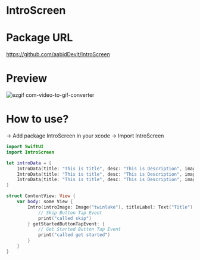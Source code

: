 # IntroScreen

# Package URL
https://github.com/aabidDevit/IntroScreen

# Preview
![ezgif com-video-to-gif-converter](https://github.com/aabidDevit/IntroScreen/assets/84720808/b3b6a176-3774-4713-81f0-f36b0010baea)

# How to use?
-> Add package IntroScreen in your xcode
-> Import IntroScreen

```swift
import SwiftUI
import IntroScreen

let introData = [
    IntroData(title: "This is title", desc: "This is Description", image: "twinlake"),
    IntroData(title: "This is title", desc: "This is Description", image: "twinlake"),
    IntroData(title: "This is title", desc: "This is Description", image: "twinlake")
]

struct ContentView: View {
    var body: some View {
        Intro(introImage: Image("twinlake"), titleLabel: Text("Title"), descriptionLabel: Text("Desc"), getStartedLabel: Text("Get Started"), introDataArray: introData, prevButtonLabel: Text("Prev"), nextButtonLabel: Text("Next"), skipButtonLabel: Text("Skip")) {
            // Skip Button Tap Event
            print("called skip")
        } getStartedButtonTapEvent: {
            // Get Started Button Tap Event
            print("called get started")
        }
    }
}
```
